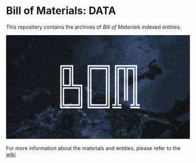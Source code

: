 # Bill of Materials: DATA

This repository contains the archives of _Bill of Materials_ indexed entities.

![bill of materials](/bom.png)

For more information about the materials and entities, please refer
to the [wiki](https://github.com/bill-of-materials/data/wiki/glossary)
